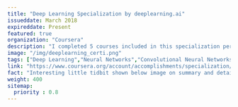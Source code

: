 ```yaml
---
title: "Deep Learning Specialization by deeplearning.ai"
issueddate: March 2018
expireddate: Present
featured: true
organization: "Coursera"
description: "I completed 5 courses included in this specialization pertaining to Neural Networks, Convolutional Neural Networks and Sequence Models. Furthermore I also worked on several mini projects such as music generation and object detection."
image: "/img/deeplearning_certi.png"
tags: ["Deep Learning","Neural Networks","Convolutional Neural Networks","Sequence Models"]
link: "https://www.coursera.org/account/accomplishments/specialization/J75B8YDB6PJC"
fact: "Interesting little tidbit shown below image on summary and detail page"
weight: 400
sitemap:
  priority : 0.8
---
```

